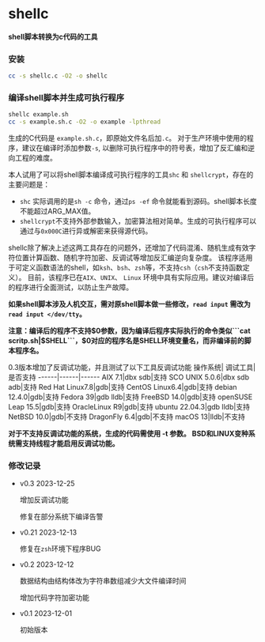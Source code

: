 # shellc
**shell脚本转换为c代码的工具**
### 安装
```bash
cc -s shellc.c -O2 -o shellc 
```
### 编译shell脚本并生成可执行程序
```bash
shellc example.sh
cc -s example.sh.c -O2 -o example -lpthread
```
生成的C代码是 ```example.sh.c```，即原始文件名后加```.c```。
对于生产环境中使用的程序，建议在编译时添加参数```-s```, 以删除可执行程序中的符号表，增加了反汇编和逆向工程的难度。

本人试用了可以将shell脚本编译成可执行程序的工具```shc``` 和 ```shellcrypt```，存在的主要问题是：
- ```shc``` 实际调用的是```sh -c``` 命令，通过```ps -ef``` 命令就能看到源码。shell脚本长度不能超过ARG_MAX值。
- ```shellcrypt```不支持外部参数输入，加密算法相对简单。生成的可执行程序可以通过与```0x000C```进行异或解密来获得源代码。

shellc除了解决上述这两工具存在的问题外，还增加了代码混淆、随机生成有效字符位置计算函数、随机字符加密、反调试等增加反汇编逆向复杂度。
该程序适用于可定义函数语法的shell，如```ksh```、```bsh```、```zsh```等，不支持```csh```（```csh```不支持函数定义）。
目前，该程序已在```AIX```、```UNIX```、 ```Linux``` 环境中具有实际应用。建议对编译后的程序进行全面测试，以防止生产故障。

**如果shell脚本涉及人机交互，需对原shell脚本做一些修改，``` read input ``` 需改为 ``` read input </dev/tty ```。**

**注意：编译后的程序不支持$0参数，因为编译后程序实际执行的命令类似```cat scritp.sh|$SHELL```，$0对应的程序名是SHELL环境变量名，而非编译前的脚本程序名。**

0.3版本增加了反调试功能，并且测试了以下工具反调试功能
操作系统| 调试工具|是否支持
------|------|------
AIX 7.1|dbx sdb|支持
SCO UNIX 5.0.6|dbx sdb adb|支持
Red Hat Linux7.8|gdb|支持
CentOS Linux6.4|gdb|支持
debian 12.4.0|gdb|支持
Fedora 39|gdb lldb|支持
FreeBSD 14.0|gdb|支持
openSUSE Leap 15.5|gdb|支持
OracleLinux R9|gdb|支持
ubuntu 22.04.3|gdb lldb|支持
NetBSD 10.0|gdb|不支持
DragonFly 6.4|gdb|不支持
macOS 13|lldb|不支持

**对于不支持反调试功能的系统，生成的代码需使用 -t 参数。 BSD和LINUX变种系统需支持线程才能启用反调试功能。**

### 修改记录
- v0.3 2023-12-25

  增加反调试功能
 
  修复在部分系统下编译告警

- v0.21 2023-12-13

  修复在```zsh```环境下程序BUG

- v0.2  2023-12-12

  数据结构由结构体改为字符串数组减少大文件编译时间

  增加代码字符加密功能

- v0.1  2023-12-01

  初始版本 